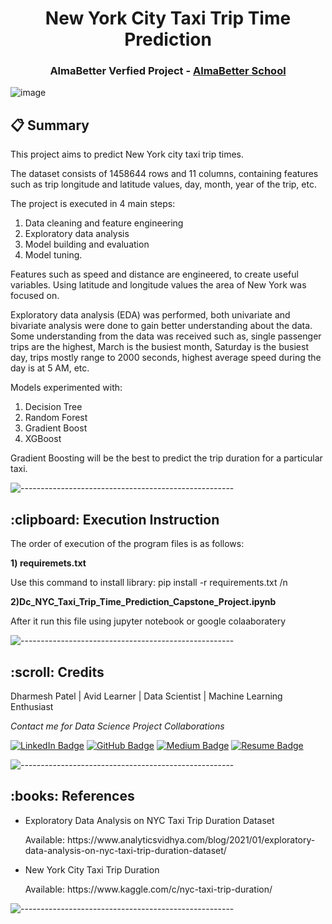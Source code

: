 <h1 align="center"> New York City Taxi Trip Time Prediction </h1>
<h3 align="center"> AlmaBetter Verfied Project - <a href="https://www.almabetter.com/"> AlmaBetter School </a> </h5>

![image](https://camo.githubusercontent.com/f4b14c840fba3517a77fcc1ca2cb084771586a59d2593a11b8edd194a3d9e6dc/687474703a2f2f692e68756666706f73742e636f6d2f67656e2f333131383231382f696d616765732f6f2d4e45572d594f524b2d544158492d66616365626f6f6b2e6a7067)

## 📋 Summary 
This project aims to predict New York city taxi trip times.

The dataset consists of 1458644 rows and 11 columns, containing features such as trip longitude and latitude values, day, month, year of the trip, etc.

The project is executed in 4 main steps:
1. Data cleaning and feature engineering
2. Exploratory data analysis
3. Model building and evaluation
4. Model tuning.

Features such as speed and distance are engineered, to create useful variables. Using latitude and longitude values the area of New York was focused on. 

Exploratory data analysis (EDA) was performed, both univariate and bivariate analysis were done to gain better understanding about the data.
Some understanding from the data was received such as, single passenger trips are the highest, March is the busiest month, Saturday is the busiest day,
trips mostly range to 2000 seconds, highest average speed during the day is at 5 AM, etc.

Models experimented with:
1. Decision Tree
2. Random Forest
3. Gradient Boost
4. XGBoost

Gradient Boosting will be the best to predict the trip duration for a particular taxi.

![-----------------------------------------------------](https://raw.githubusercontent.com/andreasbm/readme/master/assets/lines/rainbow.png)

<h2> :clipboard: Execution Instruction</h2>
<p>The order of execution of the program files is as follows:</p>

<p><b>1) requiremets.txt</b></p>
Use this command to install library: pip install -r requirements.txt
/n

<p><b>2)Dc_NYC_Taxi_Trip_Time_Prediction_Capstone_Project.ipynb</b></p>
After it run this file using jupyter notebook or google colaaboratery


![-----------------------------------------------------](https://raw.githubusercontent.com/andreasbm/readme/master/assets/lines/rainbow.png)

<h2 id="credits"> :scroll: Credits</h2>

Dharmesh Patel | Avid Learner | Data Scientist | Machine Learning Enthusiast

<p> <i> Contact me for Data Science Project Collaborations</i></p>


[![LinkedIn Badge](https://img.shields.io/badge/LinkedIn-0077B5?style=for-the-badge&logo=linkedin&logoColor=white)](https://www.linkedin.com/in/dharmesh-patel-dc17)
[![GitHub Badge](https://img.shields.io/badge/GitHub-100000?style=for-the-badge&logo=github&logoColor=white)](https://github.com/dharmesh-data)
[![Medium Badge](https://img.shields.io/badge/Medium-1DA1F2?style=for-the-badge&logo=medium&logoColor=white)](https://medium.com/@dp76070)
[![Resume Badge](https://img.shields.io/badge/resume-0077B5?style=for-the-badge&logo=resume&logoColor=white)](https://drive.google.com/file/d/1EIOHkS5HxVinOJTSDEDtSDw9NDNfXGL4/view?usp=sharing)


![-----------------------------------------------------](https://raw.githubusercontent.com/andreasbm/readme/master/assets/lines/rainbow.png)

<h2> :books: References</h2>
<ul>
  <li><p>Exploratory Data Analysis on NYC Taxi Trip Duration Dataset</p>
      <p>Available: https://www.analyticsvidhya.com/blog/2021/01/exploratory-data-analysis-on-nyc-taxi-trip-duration-dataset/</p>
  </li>
   <li><p>New York City Taxi Trip Duration</p>
      <p>Available: https://www.kaggle.com/c/nyc-taxi-trip-duration/</p>
  </li>
</ul>



![-----------------------------------------------------](https://raw.githubusercontent.com/andreasbm/readme/master/assets/lines/rainbow.png)

